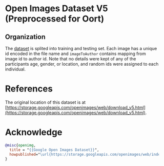 # Open Images Dataset V5 (Preprocessed for Oort)


## Organization

The [dataset](https://fedscale.eecs.umich.edu/dataset/openImage.tar.gz) is splited into training and testing set. Each image has a unique id encoded in the file name and `imageToAuthor` contains mapping from image id to author id. 
Note that no details were kept of any of the participants age, gender, or location, and random ids were assigned to each individual. 

# References
The original location of this dataset is at
[https://storage.googleapis.com/openimages/web/download_v5.html](https://storage.googleapis.com/openimages/web/download_v5.html).

# Acknowledge

```bibtex
@misc{openimg,
  title = "{{Google Open Images Dataset}}",
  howpublished="\url{https://storage.googleapis.com/openimages/web/index.html}"
}
```